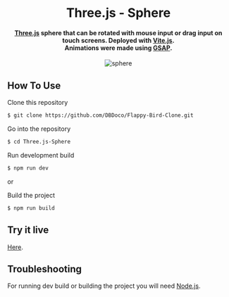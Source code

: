 
<h1 align="center">
  Three.js - Sphere
  <br>
</h1>

<h4 align="center"><a href="https://threejs.org" target="_blank">Three.js</a> sphere that can be rotated with mouse input or drag input on touch screens. Deployed with <a href="https://vitejs.dev" target="_blank">Vite.js</a>.<br>Animations were made using <a href="https://greensock.com/gsap/">GSAP</a>.</h4>

<p align="center">
  <img src="https://media1.giphy.com/media/utM9KzgfVk4e5fgO9S/giphy.gif?cid=790b7611cc10f3b270b0aca9bc6a822b8ce0c3e6a37272bd&rid=giphy.gif&ct=g" alt="sphere" />
</p>





## How To Use

Clone this repository
```bash
$ git clone https://github.com/DBDoco/Flappy-Bird-Clone.git
```
Go into the repository
```bash
$ cd Three.js-Sphere
```
Run development build
```bash
$ npm run dev
```

or

Build the project
```bash
$ npm run build
```

## Try it live
<a href="https://reliable-squirrel-8a6d46.netlify.app">Here</a>.


## Troubleshooting

For running dev build or building the project you will need <a href="https://nodejs.org/en/">Node.js</a>.

